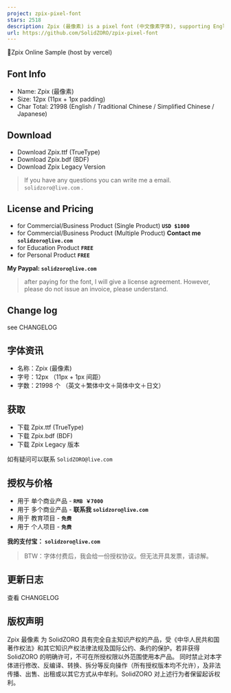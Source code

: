 ```yaml
---
project: zpix-pixel-font
stars: 2518
description: Zpix (最像素) is a pixel font (中文像素字体), supporting English, Chinese (Simplified + Traditional) and Japanese.
url: https://github.com/SolidZORO/zpix-pixel-font
---
```


  
  
  
📍Zpix Online Sample (host by vercel)  

Font Info
---------

-   Name: Zpix (最像素)
-   Size: 12px (11px + 1px padding)
-   Char Total: 21998 (English / Traditional Chinese / Simplified Chinese / Japanese)

Download
--------

-   Download Zpix.ttf (TrueType)
-   Download Zpix.bdf (BDF)
-   Download Zpix Legacy Version

> If you have any questions you can write me a email. `solidzoro@live.com` .

License and Pricing
-------------------

-   for Commercial/Business Product (Single Product) **`USD $1000`**
-   for Commercial/Business Product (Multiple Product) **Contact me `solidzoro@live.com`**
-   for Education Product **`FREE`**
-   for Personal Product **`FREE`**

**My Paypal: `solidzoro@live.com`**

> after paying for the font, I will give a license agreement. However, please do not issue an invoice, please understand.

Change log
----------

see CHANGELOG

  
  
  
  

字体资讯
----

-   名称：Zpix (最像素)
-   字号：12px （11px + 1px 间距）
-   字数：21998 个 （英文＋繁体中文＋简体中文＋日文）

获取
--

-   下载 Zpix.ttf (TrueType)
-   下载 Zpix.bdf (BDF)
-   下载 Zpix Legacy 版本

如有疑问可以联系 `SolidZORO@live.com`

授权与价格
-----

-   用于 单个商业产品 - **`RMB ￥7000`**
-   用于 多个商业产品 - **联系我 `solidzoro@live.com`**
-   用于 教育项目 - **`免费`**
-   用于 个人项目 - **`免费`**

**我的支付宝： `solidzoro@live.com`**

> BTW：字体付费后，我会给一份授权协议。但无法开具发票，请谅解。

更新日志
----

查看 CHANGELOG

版权声明
----

Zpix 最像素 为 SolidZORO 具有完全自主知识产权的产品，受《中华人民共和国著作权法》和其它知识产权法律法规及国际公约、条约的保护。若非获得 SolidZORO 的明确许可，不可在所授权限以外范围使用本产品。 同时禁止对本字体进行修改、反编译、转换、拆分等反向操作（所有授权版本均不允许），及非法传播、出售、出租或以其它方式从中牟利。SolidZORO 对上述行为者保留起诉权利。
